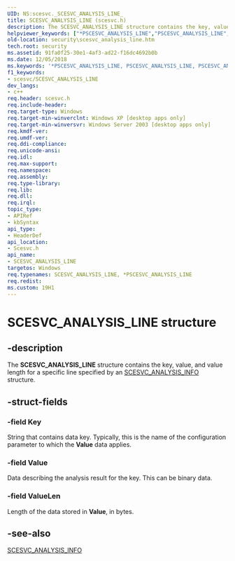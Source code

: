 ```yaml
---
UID: NS:scesvc._SCESVC_ANALYSIS_LINE_
title: SCESVC_ANALYSIS_LINE (scesvc.h)
description: The SCESVC_ANALYSIS_LINE structure contains the key, value, and value length for a specific line specified by an SCESVC_ANALYSIS_INFO structure.
helpviewer_keywords: ["*PSCESVC_ANALYSIS_LINE","PSCESVC_ANALYSIS_LINE","PSCESVC_ANALYSIS_LINE structure pointer [Security]","SCESVC_ANALYSIS_LINE","SCESVC_ANALYSIS_LINE structure [Security]","_config_scesvc_analysis_line","scesvc/PSCESVC_ANALYSIS_LINE","scesvc/SCESVC_ANALYSIS_LINE","security.scesvc_analysis_line"]
old-location: security\scesvc_analysis_line.htm
tech.root: security
ms.assetid: 91fa0f25-30e1-4af3-ad22-f16dc4692b0b
ms.date: 12/05/2018
ms.keywords: '*PSCESVC_ANALYSIS_LINE, PSCESVC_ANALYSIS_LINE, PSCESVC_ANALYSIS_LINE structure pointer [Security], SCESVC_ANALYSIS_LINE, SCESVC_ANALYSIS_LINE structure [Security], _config_scesvc_analysis_line, scesvc/PSCESVC_ANALYSIS_LINE, scesvc/SCESVC_ANALYSIS_LINE, security.scesvc_analysis_line'
f1_keywords:
- scesvc/SCESVC_ANALYSIS_LINE
dev_langs:
- c++
req.header: scesvc.h
req.include-header: 
req.target-type: Windows
req.target-min-winverclnt: Windows XP [desktop apps only]
req.target-min-winversvr: Windows Server 2003 [desktop apps only]
req.kmdf-ver: 
req.umdf-ver: 
req.ddi-compliance: 
req.unicode-ansi: 
req.idl: 
req.max-support: 
req.namespace: 
req.assembly: 
req.type-library: 
req.lib: 
req.dll: 
req.irql: 
topic_type:
- APIRef
- kbSyntax
api_type:
- HeaderDef
api_location:
- Scesvc.h
api_name:
- SCESVC_ANALYSIS_LINE
targetos: Windows
req.typenames: SCESVC_ANALYSIS_LINE, *PSCESVC_ANALYSIS_LINE
req.redist: 
ms.custom: 19H1
---
```


# SCESVC_ANALYSIS_LINE structure


## -description


The <b>SCESVC_ANALYSIS_LINE</b> structure contains the key, value, and value length for a specific line specified by an 
<a href="/windows/win32/api/scesvc/ns-scesvc-scesvc_analysis_info">SCESVC_ANALYSIS_INFO</a> structure.


## -struct-fields




### -field Key

String that contains data key. Typically, this is the name of the configuration parameter to which the <b>Value</b> data applies.


### -field Value

Data describing the analysis result for the key. This can be binary data.


### -field ValueLen

Length of the data stored in <b>Value</b>, in bytes.


## -see-also




<a href="/windows/win32/api/scesvc/ns-scesvc-scesvc_analysis_info">SCESVC_ANALYSIS_INFO</a>
 

 

